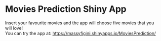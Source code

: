 # Movies Prediction Shiny App  

Insert your favourite movies and the app will choose five movies that you will love!  
You can try the app at:
https://massyfigini.shinyapps.io/MoviesPrediction/

